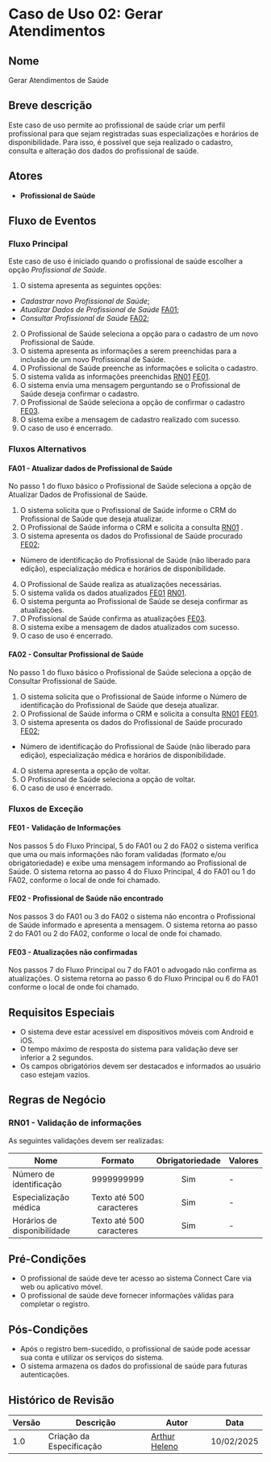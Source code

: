 
# Caso de Uso 02: Gerar Atendimentos

## Nome
Gerar Atendimentos de Saúde

## Breve descrição
Este caso de uso permite ao profissional de saúde criar um perfil profissional para que sejam registradas suas especializações e horários de disponibilidade. Para isso, é possível que seja realizado o cadastro, consulta e alteração dos dados do profissional de saúde.

## Atores
- **Profissional de Saúde**

## Fluxo de Eventos

### Fluxo Principal
Este caso de uso é iniciado quando o profissional de saúde escolher a opção *Profissional de Saúde*.

1. O sistema apresenta as seguintes opções:
- *Cadastrar novo Profissional de Saúde*;
- *Atualizar Dados de Profissional de Saúde* [FA01](#fa01-atualizar-dados-de-profissional-de-saude);
- *Consultar Profissional de Saúde* [FA02](#fa02-consultar-profissional-de-saude);

2. O Profissional de Saúde seleciona a opção para o cadastro de um novo Profissional de Saúde.
3. O sistema apresenta as informações a serem preenchidas para a inclusão de um novo Profissional de Saúde.
4. O Profissional de Saúde preenche as informações e solicita o cadastro.
5. O sistema valida as informações preenchidas [RN01](#rn01-validacao-de-informacoes) [FE01](#fe01-validacao-de-informacoes).
6. O sistema envia uma mensagem perguntando se o Profissional de Saúde deseja confirmar o cadastro.
7. O Profissional de Saúde seleciona a opção de confirmar o cadastro [FE03](#fe03-atualizacoes-nao-confirmadas).
8. O sistema exibe a mensagem de cadastro realizado com sucesso.
9. O caso de uso é encerrado.

### Fluxos Alternativos

#### FA01 - Atualizar dados de Profissional de Saúde

No passo 1 do fluxo básico o Profissional de Saúde seleciona a opção de Atualizar Dados de Profissional de Saúde.

1. O sistema solicita que o Profissional de Saúde informe o CRM do Profissional de Saúde que deseja atualizar.
2. O Profissional de Saúde informa o CRM e solicita a consulta [RN01](#rn01-validacao-de-informacoes) .
3. O sistema apresenta os dados do Profissional de Saúde procurado [FE02](#fe02-profissional-de-saude-nao-encontrado);
- Número de identificação do Profissional de Saúde (não liberado para edição), especialização médica e horários de disponibilidade.
4. O Profissional de Saúde realiza as atualizações necessárias.
5. O sistema valida os dados atualizados [FE01](#fe01-validacao-de-informacoes) [RN01](#rn01-validacao-de-informacoes).
6. O sistema pergunta ao Profissional de Saúde se deseja confirmar as atualizações.
7. O Profissional de Saúde confirma as atualizações [FE03](#fe03-atualizacoes-nao-confirmadas).
8. O sistema exibe a mensagem de dados atualizados com sucesso.
9. O caso de uso é encerrado.

#### FA02 - Consultar Profissional de Saúde

No passo 1 do fluxo básico o Profissional de Saúde seleciona a opção de Consultar Profissional de Saúde.

1. O sistema solicita que o Profissional de Saúde informe o Número de identificação do Profissional de Saúde que deseja atualizar.
2. O Profissional de Saúde informa o CRM e solicita a consulta [RN01](#rn01-validacao-de-informacoes) [FE01](#fe01-validacao-de-informacoes).
3. O sistema apresenta os dados do Profissional de Saúde procurado [FE02](#fe02-profissional-de-saude-nao-encontrado);
- Número de identificação do Profissional de Saúde (não liberado para edição), especialização médica e horários de disponibilidade.
4. O sistema apresenta a opção de voltar.
5. O Profissional de Saúde seleciona a opção de voltar.
6. O caso de uso é encerrado.

### Fluxos de Exceção

#### FE01 - Validação de Informações

Nos passos 5 do Fluxo Principal, 5 do FA01 ou 2 do FA02 o sistema verifica que uma ou mais informações não foram validadas (formato e/ou obrigatoriedade) e exibe uma mensagem informando ao Profissional de Saúde. O sistema retorna ao passo 4 do Fluxo Principal, 4 do FA01 ou 1 do FA02, conforme o local de onde foi chamado.

#### FE02 - Profissional de Saúde não encontrado

Nos passos 3 do FA01 ou 3 do FA02 o sistema não encontra o Profissional de Saúde informado e apresenta a mensagem. O sistema  retorna ao passo 2 do FA01 ou 2 do FA02, conforme o local de onde foi chamado.

#### FE03 - Atualizações não confirmadas

Nos passos 7 do Fluxo Principal ou 7 do FA01 o advogado não confirma as atualizações. O sistema retorna ao passo 6 do Fluxo Principal ou 6 do FA01 conforme o local de onde foi chamado.

## Requisitos Especiais

- O sistema deve estar acessível em dispositivos móveis com Android e iOS.
- O tempo máximo de resposta do sistema para validação deve ser inferior a 2 segundos.
- Os campos obrigatórios devem ser destacados e informados ao usuário caso estejam vazios.

## Regras de Negócio

### RN01 - Validação de informações
As seguintes validações devem ser realizadas:

| Nome                        |         Formato         | Obrigatoriedade | Valores |
|-----------------------------|:----------------------:|:--------------:|:--------|
| Número de identificação     |      9999999999       |       Sim      | -       |
| Especialização médica       | Texto até 500 caracteres |       Sim      | -       |
| Horários de disponibilidade | Texto até 500 caracteres |       Sim      | -       |



## Pré-Condições

- O profissional de saúde deve ter acesso ao sistema Connect Care via web ou aplicativo móvel.
- O profissional de saúde deve fornecer informações válidas para completar o registro.

## Pós-Condições

- Após o registro bem-sucedido, o profissional de saúde pode acessar sua conta e utilizar os serviços do sistema.
- O sistema armazena os dados do profissional de saúde para futuras autenticações.

## Histórico de Revisão

| Versão | Descrição | Autor | Data |
| ------ | ------------------------------------------------------------------- | ------------ |---------- |
| 1.0 | Criação da Especificação | [Arthur Heleno](http://github.com/arthur-heleno) | 10/02/2025 |